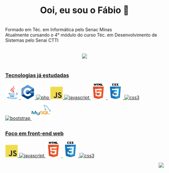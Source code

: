 <h1 align="center"> Ooi, eu sou o Fábio 🤖 </h1> <br>
Formado em Téc. em Informática pelo Senac Minas <br>
Atualmente cursando o 4° módulo do curso Téc. em Desenvolvimento de Sistemas pelo Senai CTTI
<br><br><br>

<div align="center">
  <img height="180em" src="https://github-readme-stats.vercel.app/api/top-langs/?username=fabiovitorio&layout=compact&langs_count=7&theme=white"/>
  <a href="https://github.com/fabioVitorio">
 
</div>

<br>


### Tecnologias já estudadas
<p align="left"> 
<img src="https://raw.githubusercontent.com/devicons/devicon/master/icons/java/java-original.svg" alt="java" width="45" height="45"/>
<img src="https://raw.githubusercontent.com/devicons/devicon/master/icons/cplusplus/cplusplus-original.svg" alt="cplusplus" width="45" height="45"/>
<img src="https://upload.wikimedia.org/wikipedia/commons/thumb/2/27/PHP-logo.svg/640px-PHP-logo.svg.png" alt="php" width="60" height="40"/>
<img src="https://raw.githubusercontent.com/devicons/devicon/master/icons/javascript/javascript-original.svg" alt="javascript" width="40" height="40"/>
<img src="https://upload.wikimedia.org/wikipedia/commons/thumb/9/95/Vue.js_Logo_2.svg/1184px-Vue.js_Logo_2.svg.png" alt="javascript" width="40" height="40"/>
<img src="https://raw.githubusercontent.com/devicons/devicon/master/icons/html5/html5-original-wordmark.svg" alt="html5" width="50" height="50"/>
<img src="https://raw.githubusercontent.com/devicons/devicon/master/icons/css3/css3-original-wordmark.svg" alt="css3" width="50" height="50"/>
<img src="https://cdn-icons-png.flaticon.com/512/5968/5968358.png" alt="css3" width="43" height="43"/>
<img src="https://getbootstrap.com.br/docs/4.1/assets/img/bootstrap-stack.png" alt="bootstrap" width="48" height="48"/>
<img src="https://raw.githubusercontent.com/devicons/devicon/master/icons/mysql/mysql-original-wordmark.svg" alt="mysql" width="63" height="63"/> 
</p>

##

### Foco em front-end web
<p align="left"> 
<img src="https://raw.githubusercontent.com/devicons/devicon/master/icons/javascript/javascript-original.svg" alt="javascript" width="40" height="40"/>
<img src="https://upload.wikimedia.org/wikipedia/commons/thumb/9/95/Vue.js_Logo_2.svg/1184px-Vue.js_Logo_2.svg.png" alt="javascript" width="40" height="40"/>
<img src="https://raw.githubusercontent.com/devicons/devicon/master/icons/html5/html5-original-wordmark.svg" alt="html5" width="50" height="50"/>
<img src="https://raw.githubusercontent.com/devicons/devicon/master/icons/css3/css3-original-wordmark.svg" alt="css3" width="50" height="50"/>
<img src="https://cdn-icons-png.flaticon.com/512/5968/5968358.png" alt="css3" width="43" height="43"/>
</p>

<div align="right">
  <a href="https://www.linkedin.com/in/f%C3%A1bio-vitorio-85a401238/" target="_blank"><img src="https://img.shields.io/badge/-LinkedIn-%230077B5?style=for-the-badge&logo=linkedin&logoColor=white" target="_blank"></a> 
  </div>
  
